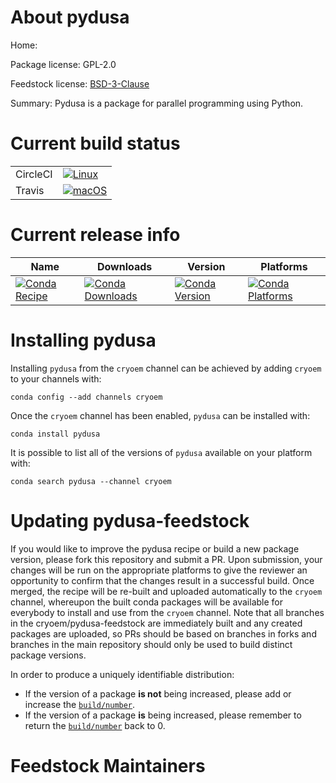 About pydusa
============

Home: 

Package license: GPL-2.0

Feedstock license: [BSD-3-Clause](https://github.com/cryoem/pydusa-feedstock/blob/master/LICENSE.txt)

Summary: Pydusa is a package for parallel programming using Python.

Current build status
====================


<table><tr>
    <td>CircleCI</td>
    <td>
      <a href="https://circleci.com/gh/cryoem/pydusa-feedstock">
        <img alt="Linux" src="https://img.shields.io/circleci/project/github/cryoem/pydusa-feedstock/master.svg?label=Linux">
      </a>
    </td>
  </tr><tr>
    <td>Travis</td>
    <td>
      <a href="https://travis-ci.com/cryoem/pydusa-feedstock">
        <img alt="macOS" src="https://img.shields.io/travis/com/cryoem/pydusa-feedstock/master.svg?label=macOS">
      </a>
    </td>
  </tr>
</table>

Current release info
====================

| Name | Downloads | Version | Platforms |
| --- | --- | --- | --- |
| [![Conda Recipe](https://img.shields.io/badge/recipe-pydusa-green.svg)](https://anaconda.org/cryoem/pydusa) | [![Conda Downloads](https://img.shields.io/conda/dn/cryoem/pydusa.svg)](https://anaconda.org/cryoem/pydusa) | [![Conda Version](https://img.shields.io/conda/vn/cryoem/pydusa.svg)](https://anaconda.org/cryoem/pydusa) | [![Conda Platforms](https://img.shields.io/conda/pn/cryoem/pydusa.svg)](https://anaconda.org/cryoem/pydusa) |

Installing pydusa
=================

Installing `pydusa` from the `cryoem` channel can be achieved by adding `cryoem` to your channels with:

```
conda config --add channels cryoem
```

Once the `cryoem` channel has been enabled, `pydusa` can be installed with:

```
conda install pydusa
```

It is possible to list all of the versions of `pydusa` available on your platform with:

```
conda search pydusa --channel cryoem
```




Updating pydusa-feedstock
=========================

If you would like to improve the pydusa recipe or build a new
package version, please fork this repository and submit a PR. Upon submission,
your changes will be run on the appropriate platforms to give the reviewer an
opportunity to confirm that the changes result in a successful build. Once
merged, the recipe will be re-built and uploaded automatically to the
`cryoem` channel, whereupon the built conda packages will be available for
everybody to install and use from the `cryoem` channel.
Note that all branches in the cryoem/pydusa-feedstock are
immediately built and any created packages are uploaded, so PRs should be based
on branches in forks and branches in the main repository should only be used to
build distinct package versions.

In order to produce a uniquely identifiable distribution:
 * If the version of a package **is not** being increased, please add or increase
   the [``build/number``](https://conda.io/docs/user-guide/tasks/build-packages/define-metadata.html#build-number-and-string).
 * If the version of a package **is** being increased, please remember to return
   the [``build/number``](https://conda.io/docs/user-guide/tasks/build-packages/define-metadata.html#build-number-and-string)
   back to 0.

Feedstock Maintainers
=====================


